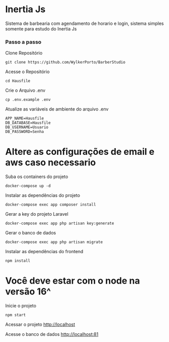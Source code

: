 # **Inertia Js**

Sistema de barbearia com agendamento de horario e login, sistema simples somente para estudo do Inertia Js

### Passo a passo
Clone Repositório
```
git clone https://github.com/WylkerPorto/BarberStudio
```

Acesse o Repositório
```
cd Hausfile
```

Crie o Arquivo .env
```
cp .env.example .env
```

Atualize as variáveis de ambiente do arquivo .env
```
APP_NAME=Hausfile
DB_DATABASE=Hausfile
DB_USERNAME=Usuario
DB_PASSWORD=Senha
```

# Altere as configurações de email e aws caso necessario

Suba os containers do projeto
```
docker-compose up -d
```

Instalar as dependências do projeto
```
docker-compose exec app composer install
```

Gerar a key do projeto Laravel
```
docker-compose exec app php artisan key:generate
```

Gerar o banco de dados
```
docker-compose exec app php artisan migrate
```

Instalar as dependências do frontend
```
npm install
```

# Você deve estar com o node na versão 16^
Inicie o projeto
```
npm start
```

Acessar o projeto
[http://localhost](http://localhost)

Acesse o banco de dados
[http://localhost:81](http://localhost:81)
